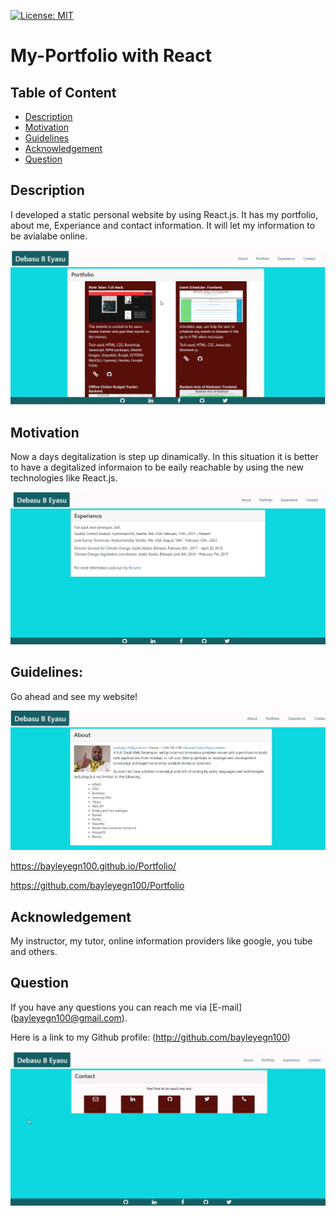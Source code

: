 [![License: MIT](https://img.shields.io/badge/License-MIT-yellow.svg)](https://opensource.org/licenses/MIT)

# My-Portfolio with React

## Table of Content
- [Description](#description)
- [Motivation](#motivation)
- [Guidelines](#guidelines)
- [Acknowledgement](#acknowledgement)
- [Question](#question)

## Description 

I developed a static personal website by using React.js. It has my portfolio, about me, Experiance and contact information. 
It will let my information to be avialabe online. 

![Portfolio Page](./src/assets/img/portfolio.jpg)

## Motivation 

Now a days degitalization is step up dinamically. In this situation it is better to have a degitalized informaion to be eaily reachable by using the new technologies like React.js.

![Experiance Page](./src/assets/img/Experiance.jpg)

## Guidelines: 

Go ahead and see my website!

![Portfolio Page](./src/assets/img/About.jpg)

https://bayleyegn100.github.io/Portfolio/


https://github.com/bayleyegn100/Portfolio

## Acknowledgement

My instructor, my tutor, online information providers like google, you tube and others.  

## Question

If you have any questions you can reach me via [E-mail] (bayleyegn100@gmail.com). 

Here is a link to my Github profile: (http://github.com/bayleyegn100)

![Contact Page](./src/assets/img/Contact.jpg) 



